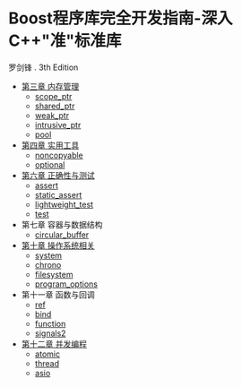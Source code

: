 # Boost程序库完全开发指南-深入C++"准"标准库

罗剑锋 . 3th Edition

- [第三章 内存管理](chapter3.md)
  - [scope_ptr](chapter3_1.md)
  - [shared_ptr](chapter3_2.md)
  - [weak_ptr](chapter3_3.md)
  - [intrusive_ptr](chapter3_4.md)
  - [pool](chapter3_5.md)
- [第四章 实用工具](chapter4.md)
  - [noncopyable](chapter4_1.md)
  - [optional](chapter4_3.md)
- [第六章 正确性与测试](chapter6.md)
  - [assert](chapter6_1.md)
  - [static_assert](chapter6_2.md)
  - [lightweight_test](chapter6_3.md)
  - [test](chapter6_4.md)
- 第七章 容器与数据结构
  - [circular_buffer](chapter7_5.md)
- [第十章 操作系统相关](chapter10.md)
  - [system](chapter10_1.md)
  - [chrono](chapter10_2.md)
  - [filesystem](chapter10_3.md)
  - [program_options](chapter10_4.md)
- 第十一章 函数与回调
  - [ref](chapter11_1.md)
  - [bind](chapter11_2.md)
  - [function](chapter11_3.md)
  - [signals2](chapter11_4.md)
- [第十二章 并发编程](chapter12.md)
  - [atomic](chapter12_1.md)
  - [thread](chapter12_2.md)
  - [asio](chapter12_3.md)

